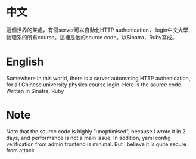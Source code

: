 中文
========
這個世界的某處，有個server可以自動化HTTP authenication， login中文大學
物理系的所有course。這裡是他的source code。以Sinatra，Ruby寫成。

English
========
Somewhere in this world, there is a server automating HTTP authenication,
for all Chinese university physics course login. Here is the source code.
Written in Sinatra, Ruby

Note
========
Note that the source code is highly "unoptimised", because I wrote it in 2 days,
and performance is not a main issue.  In addition, yaml config verification
from admin frontend is minimal.  But I believe it is quite secure from attack.

